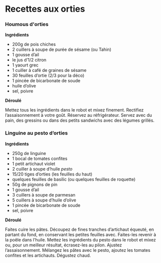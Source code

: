 # Recettes aux orties


### Houmous d'orties

**Ingrédients**  

* 200g de pois chiches
* 2 cuillers à soupe de purée de sésame (ou Tahin)
* 1 gousse d’ail
* le jus d’1/2 citron
* 1 yaourt grec
* 1 cuiller à café de graines de sésame
* 30 feuilles d’ortie (2/3 pour la déco)
* 1 pincée de bicarbonate de soude
* huile d’olive
* sel, poivre

**Déroulé**  

Mettez tous les ingrédients dans le robot et mixez finement.
Rectifiez l’assaisonnement à votre goût.
Réservez au réfrigérateur.
Servez avec du pain, des gressins ou dans des petits sandwichs avec des légumes grillés.


### Linguine au pesto d’orties


**Ingrédients**  

* 250g de linguine
* 1 bocal de tomates confites
* 1 petit artichaut violet
* 2 cuiller à soupe d’huile
*pesto*
* 15/20 tiges d’orties (les feuilles du haut)
* quelques feuilles de basilic (ou quelques feuilles de roquette)
* 50g de pignons de pin
* 1 gousse d’ail
* 3 cuillers  à soupe de parmesan
* 5 cuillers à soupe d’huile d’olive
* 1 pincée de bicarbonate de soude
* sel, poivre

**Déroulé**  

Faites cuire les pâtes.
Découpez de fines tranches d’artichaut équeuté, en partant du fond, en conservant les petites feuilles avec.
Faites-les revenir à la poêle dans l’huile.
Mettez les ingrédients du pesto dans le robot et mixez ou, pour un meilleur résultat, écrasez-les au pilon. Ajustez l’assaisonnement.
Mélangez les pâtes avec le pesto, ajoutez les tomates confites et les artichauts.
Dégustez chaud.